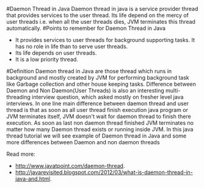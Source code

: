 #Daemon Thread in Java
Daemon thread in java is a service provider thread that provides services to the user thread. Its life depend on the mercy of user threads i.e. when all the user threads dies, JVM terminates this thread automatically.
#Points to remember for Daemon Thread in Java
* It provides services to user threads for background supporting tasks. It has no role in life than to serve user threads.
* Its life depends on user threads.
* It is a low priority thread.

#Definition
Daemon thread in Java are those thread which runs in background and mostly created by JVM for performing background task like Garbage collection and other house keeping tasks. Difference between Daemon and Non Daemon(User Threads)  is also an interesting multi-threading interview question, which asked mostly on fresher level java interviews. In one line main difference between daemon thread and user thread is that as soon as all user thread finish execution java program or JVM terminates itself, JVM doesn't wait for daemon thread to finish there execution. As soon as last non daemon thread finished JVM terminates no matter how many Daemon thread exists or running inside JVM. In this java thread tutorial we will see example of Daemon thread in Java and some more differences between Daemon and non daemon threads

Read more: 
* http://www.javatpoint.com/daemon-thread.
* http://javarevisited.blogspot.com/2012/03/what-is-daemon-thread-in-java-and.html.
